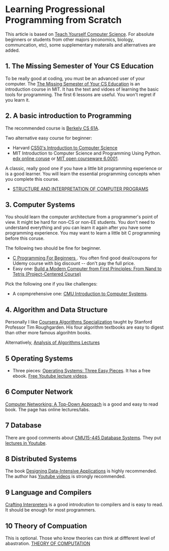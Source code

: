 # Learning Progressional Programming from Scratch

This article is based on [Teach Yourself Computer Science](https://teachyourselfcs.com/). For absolute beginners or students from other majors (economics, biology, communcation, etc), some supplementary materails and alternatives are added.

## 1. The Missing Semester of Your CS Education

To be really good at coding, you must be an advanced user of your computer.  The [The Missing Semester of Your CS Education](https://missing.csail.mit.edu/) is an introduction course in MIT. It has the text and vidoes of learning the basic tools for programming. The first 6 lessons are useful. You won't regret if you learn it.

## 2. A basic introduction to Programming

The recommended course is [Berkely CS 61A](https://archive.org/details/ucberkeley-webcast-PL3E89002AA9B9879E).


Two alternative easy course for beginner: 

- Harvard [CS50's Introduction to Computer Science](https://www.edx.org/course/introduction-computer-science-harvardx-cs50x)
- MIT Introduction to Computer Science and Programming Using Python. [edx online coruse](https://www.edx.org/course/introduction-to-computer-science-and-programming-7) or [MIT open courseware 6.0001](https://ocw.mit.edu/courses/6-0001-introduction-to-computer-science-and-programming-in-python-fall-2016/).

A classic, really good one if you have a little bit programming experience or is a good learner. You will learn the essential programming concepts when you complete this course.

- [STRUCTURE AND INTERPRETATION OF COMPUTER PROGRAMS](https://ocw.mit.edu/courses/6-001-structure-and-interpretation-of-computer-programs-spring-2005/)

## 3. Computer Systems

You should learn the computer architecture from a programmer's point of view. It might be hard for non-CS or non-EE students. You don't need to understand everything and you can learn it again after you have some programming experience. You may want to learn a little bit C programming before this coruse. 

The following two should be fine for beginner.
- [C Programming For Beginners ](https://www.udemy.com/course/c-programming-for-beginners-/). You often find good deal/coupons for Udemy course with big discount -- don't pay the full price.
- Easy one: [Build a Modern Computer from First Principles: From Nand to Tetris (Project-Centered Course)](https://www.coursera.org/learn/build-a-computer)


Pick the following one if you like challenges:

- A copmprehensive one: [CMU Introduction to Computer Systems](http://www.cs.cmu.edu/~213/index.html). 

## 4. Algorithm and Data Structure

Personally I like [Coursera Algorithms Specialization](https://www.coursera.org/specializations/algorithms) taught by Stanford Professor Tim Roughgarden. His four algorithm textbooks are easy to digest than other more famous algorihtm books.

Alternatively, [Analysis of Algorithms Lectures](https://www3.cs.stonybrook.edu/~skiena/373/videos/)

## 5 Operating Systems

- Three pieces: [Operating Systems: Three Easy Pieces](https://pages.cs.wisc.edu/~remzi/OSTEP/). It has a free ebook. [Free Youtube lecture videos](https://www.youtube.com/playlist?list=PLDW872573QAb4bj0URobvQTD41IV6gRkx).

## 6 Computer Network

[Computer Networking: A Top-Down Approach](https://gaia.cs.umass.edu/kurose_ross/index.php) is a good and easy to read book. The page has online lectures/labs.


## 7 Database

There are good comments about [CMU15-445 Database Systems](https://15445.courses.cs.cmu.edu/fall2022/). They put [lectures in Youtube](https://www.youtube.com/playlist?list=PLSE8ODhjZXjaKScG3l0nuOiDTTqpfnWFf).

## 8 Distributed Systems

The book [Designing Data-Intensive Applications](https://smile.amazon.com/Designing-Data-Intensive-Applications-Reliable-Maintainable-ebook/dp/B06XPJML5D/) is highly recommended. The author has [Youtube videos](https://www.youtube.com/playlist?list=PL4KdJM8LzAMecwInbBK5GJ3Anz-ts75RQ) is strongly recommended. 

## 9 Language and Compilers

[Crafting Interpreters](https://craftinginterpreters.com/contents.html) is a good introdcution to compilers and is easy to read. It should be enough for most programmers.

## 10 Theory of Compuation

This is optional. Those who know theories can think at diffferent level of abastration. [THEORY OF COMPUTATION](https://ocw.mit.edu/courses/18-404j-theory-of-computation-fall-2020/)




